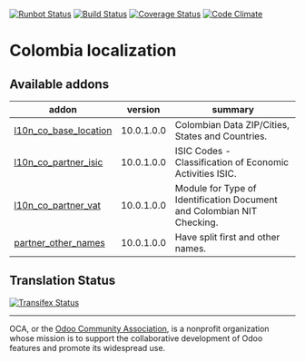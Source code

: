 [![Runbot Status](https://runbot.odoo-community.org/runbot/badge/flat/195/10.0.svg)](https://runbot.odoo-community.org/runbot/repo/github-com-oca-l10n-columbia-201)
[![Build Status](https://travis-ci.org/OCA/l10n-columbia.svg?branch=10.0)](https://travis-ci.org/OCA/l10n-columbia)
[![Coverage Status](https://coveralls.io/repos/OCA/l10n-columbia/badge.svg?branch=10.0&service=github)](https://coveralls.io/github/OCA/l10n-columbia?branch=10.0)
[![Code Climate](https://codeclimate.com/github/OCA/l10n-columbia/badges/gpa.svg)](https://codeclimate.com/github/OCA/l10n-columbia)

# Colombia localization

[//]: # (addons)

Available addons
----------------
addon | version | summary
--- | --- | ---
[l10n_co_base_location](l10n_co_base_location/) | 10.0.1.0.0 | Colombian Data ZIP/Cities, States and Countries.
[l10n_co_partner_isic](l10n_co_partner_isic/) | 10.0.1.0.0 | ISIC Codes - Classification of Economic Activities ISIC.
[l10n_co_partner_vat](l10n_co_partner_vat/) | 10.0.1.0.0 | Module for Type of Identification Document and Colombian NIT Checking.
[partner_other_names](partner_other_names/) | 10.0.1.0.0 | Have split first and other names.

[//]: # (end addons)

Translation Status
------------------
[![Transifex Status](https://www.transifex.com/projects/p/OCA-l10n-columbia-10-0/chart/image_png)](https://www.transifex.com/projects/p/OCA-l10n-columbia-10-0)

----

OCA, or the [Odoo Community Association](http://odoo-community.org/), is a nonprofit organization whose
mission is to support the collaborative development of Odoo features and
promote its widespread use.
